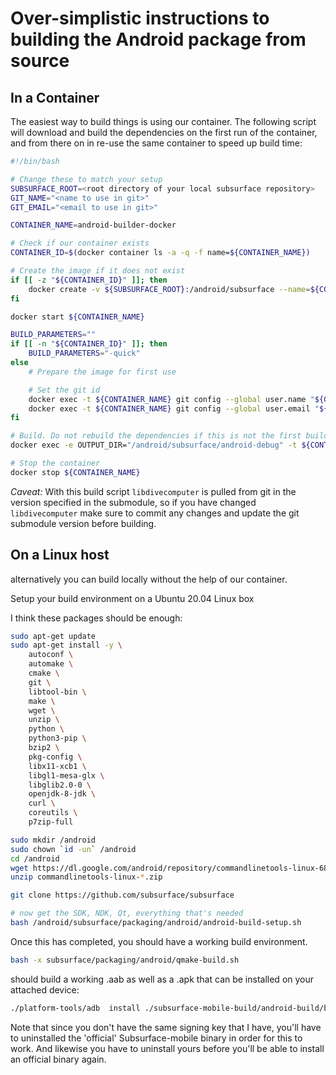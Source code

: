 # Over-simplistic instructions to building the Android package from source

## In a Container

The easiest way to build things is using our container. The following script will download and build the dependencies on the first run of the container, and from there on in re-use the same container to speed up build time:

```.sh
#!/bin/bash

# Change these to match your setup
SUBSURFACE_ROOT=<root directory of your local subsurface repository>
GIT_NAME="<name to use in git>"
GIT_EMAIL="<email to use in git>"

CONTAINER_NAME=android-builder-docker

# Check if our container exists
CONTAINER_ID=$(docker container ls -a -q -f name=${CONTAINER_NAME})

# Create the image if it does not exist
if [[ -z "${CONTAINER_ID}" ]]; then
    docker create -v ${SUBSURFACE_ROOT}:/android/subsurface --name=${CONTAINER_NAME} subsurface/android-build:5.15.1 sleep infinity
fi

docker start ${CONTAINER_NAME}

BUILD_PARAMETERS=""
if [[ -n "${CONTAINER_ID}" ]]; then
    BUILD_PARAMETERS="-quick"
else
    # Prepare the image for first use

    # Set the git id
    docker exec -t ${CONTAINER_NAME} git config --global user.name "${GIT_NAME}"
    docker exec -t ${CONTAINER_NAME} git config --global user.email "${GIT_EMAIL}"
fi

# Build. Do not rebuild the dependencies if this is not the first build
docker exec -e OUTPUT_DIR="/android/subsurface/android-debug" -t ${CONTAINER_NAME} /bin/bash -x ./subsurface/packaging/android/qmake-build.sh ${BUILD_PARAMETERS}

# Stop the container
docker stop ${CONTAINER_NAME}
```

_Caveat:_ With this build script `libdivecomputer` is pulled from git in the version specified in the submodule, so if you have changed `libdivecomputer` make sure to commit any changes and update the git submodule version before building.


## On a Linux host

alternatively you can build locally without the help of our container.

Setup your build environment on a Ubuntu 20.04 Linux box

I think these packages should be enough:

```.sh
sudo apt-get update
sudo apt-get install -y \
    autoconf \
    automake \
    cmake \
    git \
    libtool-bin \
    make \
    wget \
    unzip \
    python \
    python3-pip \
    bzip2 \
    pkg-config \
    libx11-xcb1 \
    libgl1-mesa-glx \
    libglib2.0-0 \
    openjdk-8-jdk \
    curl \
    coreutils \
    p7zip-full

sudo mkdir /android
sudo chown `id -un` /android
cd /android
wget https://dl.google.com/android/repository/commandlinetools-linux-6858069_latest.zip
unzip commandlinetools-linux-*.zip

git clone https://github.com/subsurface/subsurface

# now get the SDK, NDK, Qt, everything that's needed
bash /android/subsurface/packaging/android/android-build-setup.sh
```

Once this has completed, you should have a working build environment.

```.sh
bash -x subsurface/packaging/android/qmake-build.sh
```

should build a working .aab as well as a .apk that can be installed on
your attached device:

```.sh
./platform-tools/adb  install ./subsurface-mobile-build/android-build/build/outputs/apk/debug/android-build-debug.apk
```

Note that since you don't have the same signing key that I have,
you'll have to uninstalled the 'official' Subsurface-mobile binary in
order for this to work. And likewise you have to uninstall yours
before you'll be able to install an official binary again.
